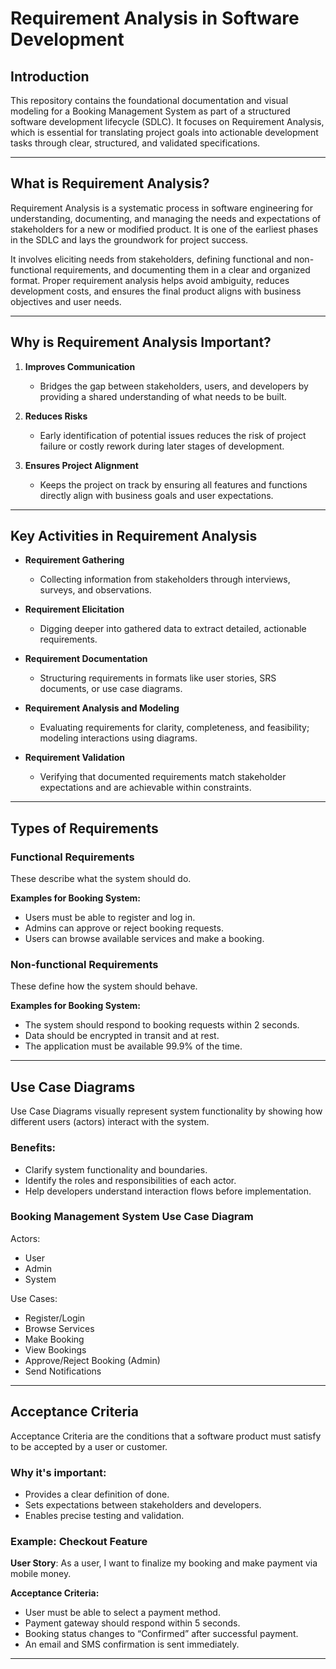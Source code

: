 # Requirement Analysis in Software Development

## Introduction

This repository contains the foundational documentation and visual modeling for a Booking Management System as part of a structured software development lifecycle (SDLC). It focuses on Requirement Analysis, which is essential for translating project goals into actionable development tasks through clear, structured, and validated specifications.

---

## What is Requirement Analysis?

Requirement Analysis is a systematic process in software engineering for understanding, documenting, and managing the needs and expectations of stakeholders for a new or modified product. It is one of the earliest phases in the SDLC and lays the groundwork for project success.

It involves eliciting needs from stakeholders, defining functional and non-functional requirements, and documenting them in a clear and organized format. Proper requirement analysis helps avoid ambiguity, reduces development costs, and ensures the final product aligns with business objectives and user needs.

---

## Why is Requirement Analysis Important?

1. **Improves Communication**

   - Bridges the gap between stakeholders, users, and developers by providing a shared understanding of what needs to be built.

2. **Reduces Risks**

   - Early identification of potential issues reduces the risk of project failure or costly rework during later stages of development.

3. **Ensures Project Alignment**
   - Keeps the project on track by ensuring all features and functions directly align with business goals and user expectations.

---

## Key Activities in Requirement Analysis

- **Requirement Gathering**

  - Collecting information from stakeholders through interviews, surveys, and observations.

- **Requirement Elicitation**

  - Digging deeper into gathered data to extract detailed, actionable requirements.

- **Requirement Documentation**

  - Structuring requirements in formats like user stories, SRS documents, or use case diagrams.

- **Requirement Analysis and Modeling**

  - Evaluating requirements for clarity, completeness, and feasibility; modeling interactions using diagrams.

- **Requirement Validation**
  - Verifying that documented requirements match stakeholder expectations and are achievable within constraints.

---

## Types of Requirements

### Functional Requirements

These describe what the system should do.

**Examples for Booking System:**

- Users must be able to register and log in.
- Admins can approve or reject booking requests.
- Users can browse available services and make a booking.

### Non-functional Requirements

These define how the system should behave.

**Examples for Booking System:**

- The system should respond to booking requests within 2 seconds.
- Data should be encrypted in transit and at rest.
- The application must be available 99.9% of the time.

---

## Use Case Diagrams

Use Case Diagrams visually represent system functionality by showing how different users (actors) interact with the system.

### Benefits:

- Clarify system functionality and boundaries.
- Identify the roles and responsibilities of each actor.
- Help developers understand interaction flows before implementation.

### Booking Management System Use Case Diagram

Actors:

- User
- Admin
- System

Use Cases:

- Register/Login
- Browse Services
- Make Booking
- View Bookings
- Approve/Reject Booking (Admin)
- Send Notifications

---

## Acceptance Criteria

Acceptance Criteria are the conditions that a software product must satisfy to be accepted by a user or customer.

### Why it's important:

- Provides a clear definition of done.
- Sets expectations between stakeholders and developers.
- Enables precise testing and validation.

### Example: Checkout Feature

**User Story**: As a user, I want to finalize my booking and make payment via mobile money.

**Acceptance Criteria:**

- User must be able to select a payment method.
- Payment gateway should respond within 5 seconds.
- Booking status changes to “Confirmed” after successful payment.
- An email and SMS confirmation is sent immediately.

---
